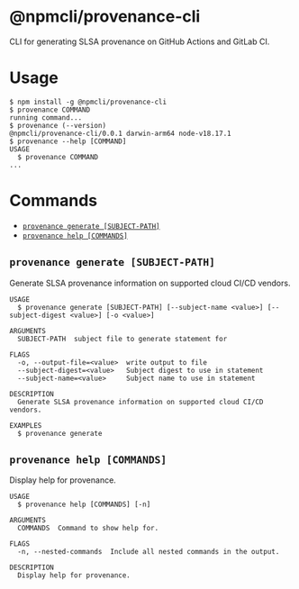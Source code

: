 # @npmcli/provenance-cli

CLI for generating SLSA provenance on GitHub Actions and GitLab CI.

# Usage

<!-- usage -->

```sh-session
$ npm install -g @npmcli/provenance-cli
$ provenance COMMAND
running command...
$ provenance (--version)
@npmcli/provenance-cli/0.0.1 darwin-arm64 node-v18.17.1
$ provenance --help [COMMAND]
USAGE
  $ provenance COMMAND
...
```

<!-- usagestop -->

# Commands

<!-- commands -->

- [`provenance generate [SUBJECT-PATH]`](#provenance-generate-subject-path)
- [`provenance help [COMMANDS]`](#provenance-help-commands)

## `provenance generate [SUBJECT-PATH]`

Generate SLSA provenance information on supported cloud CI/CD vendors.

```
USAGE
  $ provenance generate [SUBJECT-PATH] [--subject-name <value>] [--subject-digest <value>] [-o <value>]

ARGUMENTS
  SUBJECT-PATH  subject file to generate statement for

FLAGS
  -o, --output-file=<value>  write output to file
  --subject-digest=<value>   Subject digest to use in statement
  --subject-name=<value>     Subject name to use in statement

DESCRIPTION
  Generate SLSA provenance information on supported cloud CI/CD vendors.

EXAMPLES
  $ provenance generate
```

## `provenance help [COMMANDS]`

Display help for provenance.

```
USAGE
  $ provenance help [COMMANDS] [-n]

ARGUMENTS
  COMMANDS  Command to show help for.

FLAGS
  -n, --nested-commands  Include all nested commands in the output.

DESCRIPTION
  Display help for provenance.
```

<!-- commandsstop -->
